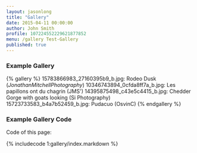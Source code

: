 ```yaml
---
layout: jasonlong
title: "Gallery"
date: 2015-04-11 00:00:00
author: John Smith
profile: 107224552229621877852
menu: /gallery Test-Gallery
published: true
---
```



### Example Gallery

{% gallery %}
15783866983_27160395b9_b.jpg: Rodeo Dusk (_JonathanMitchellPhotography_)
10346743894_0cfda8ff7a_b.jpg: Les papillons ont du chagrin (JMS')
14395875498_c43e5c4415_b.jpg: Chedder Gorge with goats looking (Si Photography)
15723733583_b4a7b52459_b.jpg: Pudacuo (OsvinC)
{% endgallery %}


### Example Gallery Code

Code of this page:

{% includecode 1:gallery/index.markdown %}


